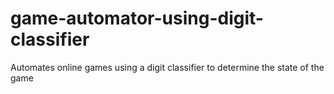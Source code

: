# game-automator-using-digit-classifier

Automates online games using a digit classifier to determine the state of the game
